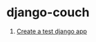 # django-couch

1. [Create a test django app][task1]



[task1]: https://github.com/gotche/django-couch/raw/master/docs/task1.md "task1"

